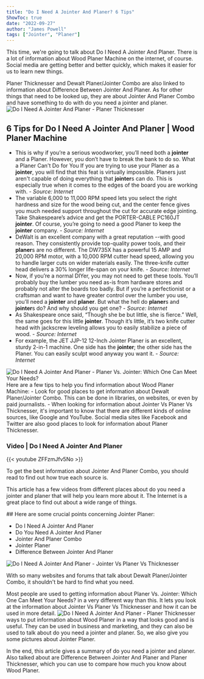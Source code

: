 ```yaml
---
title: "Do I Need A Jointer And Planer? 6 Tips"
ShowToc: true 
date: "2022-09-27"
author: "James Powell" 
tags: ["Jointer", "Planer"]
---
```


	
This time, we're going to talk about Do I Need A Jointer And Planer. There is a lot of information about Wood Planer Machine on the internet, of course. Social media are getting better and better quickly, which makes it easier for us to learn new things.

Planer Thicknesser and Dewalt Planer/Jointer Combo are also linked to information about Difference Between Jointer And Planer. As for other things that need to be looked up, they are about Jointer And Planer Combo and have something to do with do you need a jointer and planer.
<img loading="lazy" src="https://i1.wp.com/moderndepot.co/wp-content/uploads/2020/09/20200725_235240_0000.png?fit=800%2C800&ssl=1" onerror="this.onerror=null;this.src='https://blogger.googleusercontent.com/img/a/AVvXsEhe7F7TRXHtjiKvHb5vS7DmnxvpHiDyoYyYvm1nHB3Qp2_w3BnM6A2eq4v7FYxCC9bfZt3a9vIMtAYEKUiaDQbHMg-ViyGmRIj39MLp0bGFfgfYw1Dc9q_H-T0wiTm3l0Uq42dETrN9eC8aGJ9_IORZsxST1AcLR7np1koOfcc7tnHa4S8Mwz_xD9d0=s16000';" alt="Do I Need A Jointer And Planer - Planer Thicknesser" >

## 6 Tips for Do I Need A Jointer And Planer | Wood Planer Machine
-   This is why if you’re a serious woodworker, you’ll need both a **jointer** and a Planer. However, you don’t have to break the bank to do so. What a Planer Can't Do for You If you are trying to use your Planer as a **jointer**, you will find that this feat is virtually impossible. Planers just aren't capable of doing everything that **jointer**s can do. This is especially true when it comes to the edges of the board you are working with. - <cite>Source: Internet</cite>
-   The variable 6,000 to 11,000 RPM speed lets you select the right hardness and size for the wood being cut, and the center fence gives you much needed support throughout the cut for accurate edge jointing. Take Shakespeare’s advice and get the PORTER-CABLE PC160JT **jointer**. Of course, you’re going to need a good Planer to keep the **jointer** company. - <cite>Source: Internet</cite>
-   DeWalt is an excellent company with a great reputation --with good reason. They consistently provide top-quality power tools, and their **planer**s are no different. The DW735X has a powerful 15 AMP and 20,000 RPM motor, with a 10,000 RPM cutter head speed, allowing you to handle larger cuts on wider materials easily. The three-knife cutter head delivers a 30% longer life-span on your knife. - <cite>Source: Internet</cite>
-   Now, if you’re a normal DIYer, you may not need to get these tools. You’ll probably buy the lumber you need as-is from hardware stores and probably not alter the boards too badly. But if you’re a perfectionist or a craftsman and want to have greater control over the lumber you use, you’ll need a **jointer** and **planer**. But what the hell do **planer**s and **jointer**s do? And why should you get one? - <cite>Source: Internet</cite>
-   As Shakespeare once said, “Though she be but little, she is fierce.” Well, the same goes for this little **jointer**. Though it’s little, it’s two knife cutter head with jackscrew leveling allows you to easily stabilize a piece of wood. - <cite>Source: Internet</cite>
-   For example, the JET JJP-12 12-Inch Jointer Planer is an excellent, sturdy 2-in-1 machine. One side has the **jointer**; the other side has the Planer. You can easily sculpt wood anyway you want it. - <cite>Source: Internet</cite>


<img loading="lazy" src="http://sharepointmaven.com/wp-content/uploads/2016/11/planner8.jpg" onerror="this.onerror=null;this.src='https://blogger.googleusercontent.com/img/a/AVvXsEhe7F7TRXHtjiKvHb5vS7DmnxvpHiDyoYyYvm1nHB3Qp2_w3BnM6A2eq4v7FYxCC9bfZt3a9vIMtAYEKUiaDQbHMg-ViyGmRIj39MLp0bGFfgfYw1Dc9q_H-T0wiTm3l0Uq42dETrN9eC8aGJ9_IORZsxST1AcLR7np1koOfcc7tnHa4S8Mwz_xD9d0=s16000';" alt="Do I Need A Jointer And Planer - Planer Vs. Jointer: Which One Can Meet Your Needs?" >
Here are a few tips to help you find information about Wood Planer Machine:
- Look for good places to get information about Dewalt Planer/Jointer Combo. This can be done in libraries, on websites, or even by paid journalists.
- When looking for information about Jointer Vs Planer Vs Thicknesser, it's important to know that there are different kinds of online sources, like Google and YouTube. Social media sites like Facebook and Twitter are also good places to look for information about Planer Thicknesser.

### Video | Do I Need A Jointer And Planer
{{< youtube ZFFzmJfv5No >}} 

To get the best information about Jointer And Planer Combo, you should read to find out how true each source is.

This article has a few videos from different places about do you need a jointer and planer that will help you learn more about it. The Internet is a great place to find out about a wide range of things.
<script async="async" data-cfasync="false" src="//normallydemandedalter.com/fe63df3c5408708b15d8dc3d9b206b31/invoke.js"></script>
<div id="container-fe63df3c5408708b15d8dc3d9b206b31"></div>
## Here are some crucial points concerning Jointer Planer:

- Do I Need A Jointer And Planer
- Do You Need A Jointer And Planer
- Jointer And Planer Combo
- Jointer Planer
- Difference Between Jointer And Planer

 <img loading="lazy" src="http://www.vintagemachinery.org/photoindex/images/15035-B.jpg" onerror="this.onerror=null;this.src='https://blogger.googleusercontent.com/img/a/AVvXsEhe7F7TRXHtjiKvHb5vS7DmnxvpHiDyoYyYvm1nHB3Qp2_w3BnM6A2eq4v7FYxCC9bfZt3a9vIMtAYEKUiaDQbHMg-ViyGmRIj39MLp0bGFfgfYw1Dc9q_H-T0wiTm3l0Uq42dETrN9eC8aGJ9_IORZsxST1AcLR7np1koOfcc7tnHa4S8Mwz_xD9d0=s16000';" alt="Do I Need A Jointer And Planer - Jointer Vs Planer Vs Thicknesser" >

With so many websites and forums that talk about Dewalt Planer/Jointer Combo, it shouldn't be hard to find what you need.

Most people are used to getting information about Planer Vs. Jointer: Which One Can Meet Your Needs? in a very different way than this. It lets you look at the information about Jointer Vs Planer Vs Thicknesser and how it can be used in more detail.
<img loading="lazy" src="https://cdn.popularwoodworking.com/wp-content/uploads/woodworking-tools-jointer.png" onerror="this.onerror=null;this.src='https://blogger.googleusercontent.com/img/a/AVvXsEhe7F7TRXHtjiKvHb5vS7DmnxvpHiDyoYyYvm1nHB3Qp2_w3BnM6A2eq4v7FYxCC9bfZt3a9vIMtAYEKUiaDQbHMg-ViyGmRIj39MLp0bGFfgfYw1Dc9q_H-T0wiTm3l0Uq42dETrN9eC8aGJ9_IORZsxST1AcLR7np1koOfcc7tnHa4S8Mwz_xD9d0=s16000';" alt="Do I Need A Jointer And Planer - Planer Thicknesser" >
ways to put information about Wood Planer in a way that looks good and is useful. They can be used in business and marketing, and they can also be used to talk about do you need a jointer and planer. So, we also give you some pictures about Jointer Planer.

In the end, this article gives a summary of do you need a jointer and planer. Also talked about are Difference Between Jointer And Planer and Planer Thicknesser, which you can use to compare how much you know about Wood Planer.
	
	

